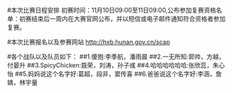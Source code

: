 ﻿#本次比赛日程安排
初赛时间：11月10日09:00至11日09:00,公布参加复赛资格名单：初赛结束后一周内在大赛官网公布，并以短信或电子邮件通知符合资格者参加复赛。

#本次比赛报名以及参赛网站
http://hxb.hunan.gov.cn/scap

#各个战队以及队员如下：
##1.傻狍:李季航，潘雨晨
##2.一无所知:郭帅，方越，付晏升
##3.SpicyChicken:聂荣，刘涛，孙子彧
##4.哈哈哈哈哈哈:张欣蕊，朱心怡
##5.妈妈说这个名字好:葛超，段非，窦传喜
##6.爸爸说这个名字好:李涵，詹婧，林宇量